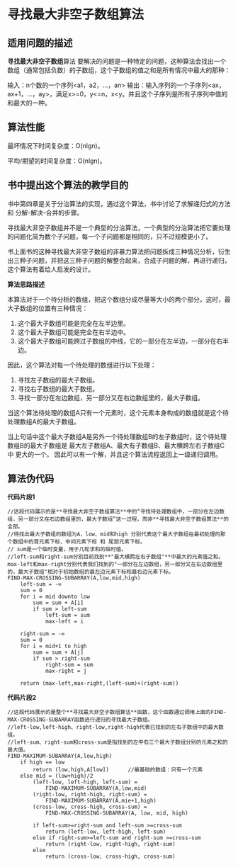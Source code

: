 寻找最大非空子数组算法
===============

适用问题的描述
----------------

**寻找最大非空子数组**算法 要解决的问题是一种特定的问题，这种算法会找出一个数组（通常包括负数）的子数组，这个子数组的值之和是所有情况中最大的那种：

输入：n个数的一个序列<a1，a2，...，an>
输出：输入序列的一个子序列<ax，ax+1，...，ay>，满足x>=0，y<=n，x<y。并且这个子序列是所有子序列中值的和最大的一种。

算法性能
---------

最坏情况下时间复杂度：O(nlgn)。

平均/期望的时间复杂度：O(nlgn)。

书中提出这个算法的教学目的
-----------------------------

书中第四章是关于分治算法的实现，通过这个算法，书中讨论了求解递归式的方法 和 分解-解决-合并的步骤。

寻找最大非空子数组并不是一个典型的分治算法，一个典型的分治算法把它要处理的问题化简为数个子问题，每一个子问题都是相同的，只不过规模更小了。

书上面书的这种寻找最大非空子数组的非暴力算法把问题拆成三种情况分析，衍生出三种子问题，并把这三种子问题的解整合起来，合成子问题的解，再进行递归，这个算法有着给人启发的设计。

**算法思路描述**

本算法对于一个待分析的数组，把这个数组分成尽量等大小的两个部分，这时，最大子数组的位置有三种情况：

1. 这个最大子数组可能是完全在左半边里。
2. 这个最大子数组可能是完全在右半边中。
3. 这个最大子数组可能跨过子数组的中线，它的一部分在左半边，一部分在右半边。

因此，这个算法对每一个待处理的数组进行以下处理：

1. 寻找左子数组的最大子数组。
2. 寻找右子数组的最大子数组。
3. 寻找一部分在左边数组，另一部分又在右边数组里的，最大子数组。

当这个算法待处理的数组A只有一个元素时，这个元素本身构成的数组就是这个待处理数组A的最大子数组。

当上句话中这个最大子数组A是另外一个待处理数组B的左子数组时，这个待处理数组B的最大子数组是 最大左子数组A、最大有子数组B、最大横跨左右子数组C 中 更大的一个。
因此可以有一个解，并且这个算法流程返回上一级递归调用。

算法伪代码
-----------

**代码片段1**

```
//这段代码展示的是**寻找最大非空子数组算法**中的“寻找待处理数组中，一部分在左边数组，另一部分又在右边数组里的，最大子数组”这一过程，而非**寻找最大非空子数组算法**的全部。
//待找出最大子数组的数组为A，low、mid和high 分别代表这个最大子数组在最初处理的那个数组中的首元素下标、中间元素下标 和 尾部元素下标。
// sum是一个临时变量，用于几轮求和的临时值。
//left-sum和right-sum分别目前找到**"最大横跨左右子数组"**中最大的元素值之和。max-left和max-right分别代表我们找到的"一部分在左边数组，另一部分又在右边数组里的，最大子数组"相对于初始数组的最左边元素下标和最右边元素下标。
FIND-MAX-CROSSING-SUBARRAY(A,low,mid,high)
	left-sum = -∞
	sum = 0
	for i = mid downto low
		sum = sum + A[i]
		if sum > left-sum
			left-sum = sum
			max-left = i
		
	right-sum = -∞
	sum = 0
	for i = mid+1 to high
		sum = sum + A[j]
		if sum > right-sum
			right-sum = sum
			max-right = j

	return (max-left,max-right,(left-sum)+(right-sum))
```
	
**代码片段2**

```
//这段代码展示的是整个**寻找最大非空子数组算法**函数，这个函数通过调用上面的FIND-MAX-CROSSING-SUBARRAY函数进行递归的寻找最大子数组。
//left-low,left-high、right-low,right-high代表已找到的左右子数组中的最大数组。
//left-sum、right-sum和cross-sum是指找到的左中右三个最大子数组分别的元素之和的最大值。
FIND-MAXIMUM-SUBARRAY(A,low,high)
	if high == low
		return (low,high,A[low])      //最基础的数组：只有一个元素
	else mid = (low+high)/2
		(left-low, left-high, left-sum) = 
			FIND-MAXIMUM-SUBARRAY(A,low,mid)
		(right-low, right-high, right-sum) = 
			FIND-MAXIMUM-SUBARRAY(A,mie+1,high)
		(cross-low, cross-high, cross-sum) = 
			FIND-MAX-CROSSING-SUBARRAY(A, low, mid, high)
			
		if left-sum>=right-sum and left-sum >=cross-sum
			return (left-low, left-high, left-sum)
		else if right-sum>=left-sum and right-sum >=cross-sum
			return (right-low, right-high, right-sum)
		else
			return (cross-low, cross-high, cross-sum)
```
